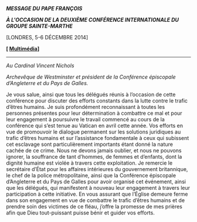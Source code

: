 ***MESSAGE DU PAPE FRANÇOIS***

***À L'OCCASION DE LA DEUXIÈME CONFÉRENCE INTERNATIONALE DU GROUPE SAINTE-MARTHE***

\[LONDRES, 5-6 DÉCEMBRE 2014\]

**\[ [Multimédia](http://w2.vatican.va/content/francesco/fr/events/event.dir.html/content/vaticanevents/fr/2014/12/06/grupposantamarta.html)\]**

* * *

*Au Cardinal Vincent Nichols*

*Archevêque de Westminster et président de la Conférence épiscopale d’Angleterre et du Pays de Galles.*

Je vous salue, ainsi que tous les délégués réunis à l’occasion de cette conférence pour discuter des efforts constants dans la lutte contre le trafic d’êtres humains. Je suis profondément reconnaissant à toutes les personnes présentes pour leur détermination à combattre ce mal et pour leur engagement à poursuivre le travail commencé au cours de la conférence qui s’est tenue au Vatican en avril cette année. Vos efforts en vue de promouvoir le dialogue permanent sur les solutions juridiques au trafic d’êtres humains et sur l’assistance fondamentale à ceux qui subissent cet esclavage sont particulièrement importants étant donné la nature cachée de ce crime. Nous ne devons jamais oublier, et nous ne pouvons ignorer, la souffrance de tant d’hommes, de femmes et d’enfants, dont la dignité humaine est violée à travers cette exploitation. Je remercie le secrétaire d’État pour les affaires intérieures du gouvernement britannique, le chef de la police métropolitaine, ainsi que la Conférence épiscopale d’Angleterre et du Pays de Galles pour avoir organisé cet événement, ainsi que les délégués, qui manifestent à nouveau leur engagement à travers leur participation à cette initiative. En vous assurant que l’Église demeure ferme dans son engagement en vue de combattre le trafic d’êtres humains et de prendre soin des victimes de ce fléau, j’offre la promesse de mes prières afin que Dieu tout-puissant puisse bénir et guider vos efforts.